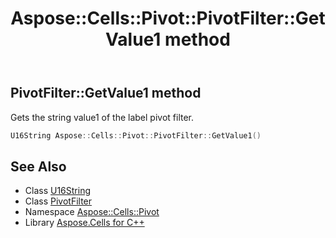 ﻿---
title: Aspose::Cells::Pivot::PivotFilter::GetValue1 method
linktitle: GetValue1
second_title: Aspose.Cells for C++ API Reference
description: 'Aspose::Cells::Pivot::PivotFilter::GetValue1 method. Gets the string value1 of the label pivot filter in C++.'
type: docs
weight: 900
url: /cpp/aspose.cells.pivot/pivotfilter/getvalue1/
---
## PivotFilter::GetValue1 method


Gets the string value1 of the label pivot filter.

```cpp
U16String Aspose::Cells::Pivot::PivotFilter::GetValue1()
```

## See Also

* Class [U16String](../../../aspose.cells/u16string/)
* Class [PivotFilter](../)
* Namespace [Aspose::Cells::Pivot](../../)
* Library [Aspose.Cells for C++](../../../)
